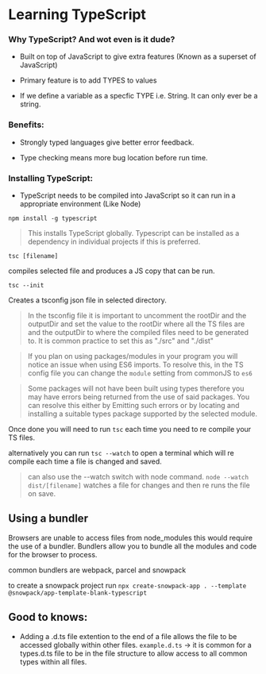 # Learning TypeScript

### Why TypeScript? And wot even is it dude?

* Built on top of JavaScript to give extra features (Known as a superset of JavaScript)

* Primary feature is to add TYPES to values

* If we define a variable as a specfic TYPE i.e. String. It can only ever be a string.

### Benefits:

* Strongly typed languages give better error feedback. 

* Type checking means more bug location before run time. 

### Installing TypeScript:

* TypeScript needs to be compiled into JavaScript so it can run in a appropriate environment (Like Node)

```npm install -g typescript```

> This installs TypeScript globally. Typescript can be installed as a dependency in individual projects if this is preferred. 

```tsc [filename]```

compiles selected file and produces a JS copy that can be run.

```tsc --init```

Creates a tsconfig json file in selected directory. 

> In the tsconfig file it is important to uncomment the rootDir and the outputDir and set the value to the rootDir where all the TS files are and the outputDir to where the compiled files need to be generated to. It is common practice to set this as "./src" and "./dist"

> If you plan on using packages/modules in your program you will notice an issue when using ES6 imports. To resolve this, in the TS config file you can change the ```module``` setting from commonJS to ```es6```

> Some packages will not have been built using types therefore you may have errors being returned from the use of said packages. You can resolve this either by Emitting such errors or by locating and installing a suitable types package supported by the selected module.

Once done you will need to run ```tsc``` each time you need to re compile your TS files.

alternatively you can run ```tsc --watch``` to open a terminal which will re compile each time a file is changed and saved.

> can also use the --watch switch with node command. ```node --watch dist/[filename]``` watches a file for changes and then re runs the file on save.

## Using a bundler

Browsers are unable to access files from node_modules this would require the use of a bundler. Bundlers allow you to bundle all the modules and code for the browser to process. 

common bundlers are webpack, parcel and snowpack

to create a snowpack project run ```npx create-snowpack-app . --template @snowpack/app-template-blank-typescript```

## Good to knows:

* Adding a .d.ts file extention to the end of a file allows the file to be accessed globally within other files. ```example.d.ts``` -> it is common for a types.d.ts file to be in the file structure to allow access to all common types within all files.
